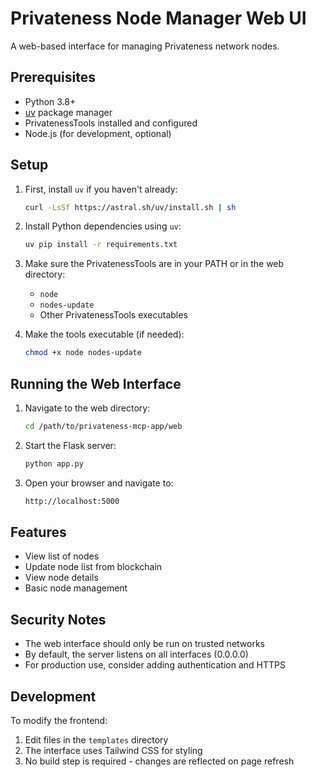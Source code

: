 # Privateness Node Manager Web UI

A web-based interface for managing Privateness network nodes.

## Prerequisites

- Python 3.8+
- [uv](https://github.com/astral-sh/uv) package manager
- PrivatenessTools installed and configured
- Node.js (for development, optional)

## Setup

1. First, install `uv` if you haven't already:

   ```bash
   curl -LsSf https://astral.sh/uv/install.sh | sh
   ```

2. Install Python dependencies using `uv`:

   ```bash
   uv pip install -r requirements.txt
   ```

3. Make sure the PrivatenessTools are in your PATH or in the web directory:
   - `node`
   - `nodes-update`
   - Other PrivatenessTools executables

4. Make the tools executable (if needed):

   ```bash
   chmod +x node nodes-update
   ```

## Running the Web Interface

1. Navigate to the web directory:

   ```bash
   cd /path/to/privateness-mcp-app/web
   ```

2. Start the Flask server:

   ```bash
   python app.py
   ```

3. Open your browser and navigate to:

   ```bash
   http://localhost:5000
   ```

## Features

- View list of nodes
- Update node list from blockchain
- View node details
- Basic node management

## Security Notes

- The web interface should only be run on trusted networks
- By default, the server listens on all interfaces (0.0.0.0)
- For production use, consider adding authentication and HTTPS

## Development

To modify the frontend:

1. Edit files in the `templates` directory
2. The interface uses Tailwind CSS for styling
3. No build step is required - changes are reflected on page refresh
